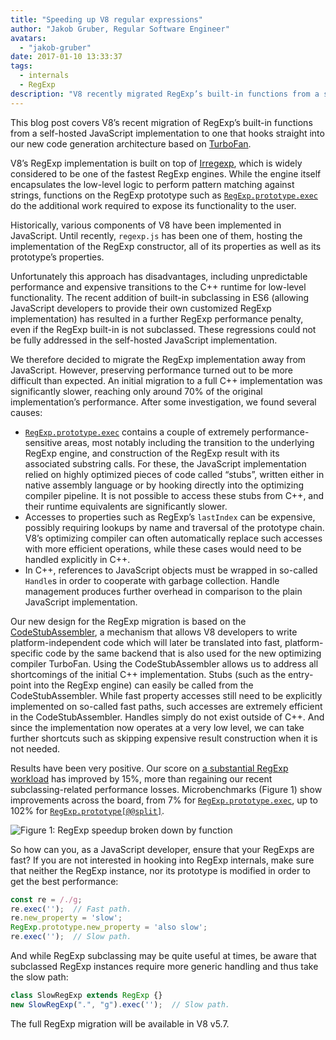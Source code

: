 ```yaml
---
title: "Speeding up V8 regular expressions"
author: "Jakob Gruber, Regular Software Engineer"
avatars:
  - "jakob-gruber"
date: 2017-01-10 13:33:37
tags:
  - internals
  - RegExp
description: "V8 recently migrated RegExp’s built-in functions from a self-hosted JavaScript implementation to one that hooks straight into our new code generation architecture based on TurboFan."
---
```

This blog post covers V8’s recent migration of RegExp’s built-in functions from a self-hosted JavaScript implementation to one that hooks straight into our new code generation architecture based on [TurboFan](/blog/v8-release-56).

<!--truncate-->
V8’s RegExp implementation is built on top of [Irregexp](https://blog.chromium.org/2009/02/irregexp-google-chromes-new-regexp.html), which is widely considered to be one of the fastest RegExp engines. While the engine itself encapsulates the low-level logic to perform pattern matching against strings, functions on the RegExp prototype such as [`RegExp.prototype.exec`](https://developer.mozilla.org/en-US/docs/Web/JavaScript/Reference/Global_Objects/RegExp/exec) do the additional work required to expose its functionality to the user.

Historically, various components of V8 have been implemented in JavaScript. Until recently, `regexp.js` has been one of them, hosting the implementation of the RegExp constructor, all of its properties as well as its prototype’s properties.

Unfortunately this approach has disadvantages, including unpredictable performance and expensive transitions to the C++ runtime for low-level functionality. The recent addition of built-in subclassing in ES6 (allowing JavaScript developers to provide their own customized RegExp implementation) has resulted in a further RegExp performance penalty, even if the RegExp built-in is not subclassed. These regressions could not be fully addressed in the self-hosted JavaScript implementation.

We therefore decided to migrate the RegExp implementation away from JavaScript.  However, preserving performance turned out to be more difficult than expected. An initial migration to a full C++ implementation was significantly slower, reaching only around 70% of the original implementation’s performance.  After some investigation, we found several causes:

- [`RegExp.prototype.exec`](https://developer.mozilla.org/en-US/docs/Web/JavaScript/Reference/Global_Objects/RegExp/exec) contains a couple of extremely performance-sensitive areas, most notably including the transition to the underlying RegExp engine, and construction of the RegExp result with its associated substring calls. For these, the JavaScript implementation relied on highly optimized pieces of code called “stubs”, written either in native assembly language or by hooking directly into the optimizing compiler pipeline. It is not possible to access these stubs from C++, and their runtime equivalents are significantly slower.
- Accesses to properties such as RegExp’s `lastIndex` can be expensive, possibly requiring lookups by name and traversal of the prototype chain. V8’s optimizing compiler can often automatically replace such accesses with more efficient operations, while these cases would need to be handled explicitly in C++.
- In C++, references to JavaScript objects must be wrapped in so-called `Handle`s in order to cooperate with garbage collection. Handle management produces further overhead in comparison to the plain JavaScript implementation.

Our new design for the RegExp migration is based on the [CodeStubAssembler](/blog/csa), a mechanism that allows V8 developers to write platform-independent code which will later be translated into fast, platform-specific code by the same backend that is also used for the new optimizing compiler TurboFan. Using the CodeStubAssembler allows us to address all shortcomings of the initial C++ implementation. Stubs (such as the entry-point into the RegExp engine) can easily be called from the CodeStubAssembler. While fast property accesses still need to be explicitly implemented on so-called fast paths, such accesses are extremely efficient in the CodeStubAssembler. Handles simply do not exist outside of C++. And since the implementation now operates at a very low level, we can take further shortcuts such as skipping expensive result construction when it is not needed.

Results have been very positive. Our score on [a substantial RegExp workload](https://github.com/chromium/octane/blob/master/regexp.js) has improved by 15%, more than regaining our recent subclassing-related performance losses. Microbenchmarks (Figure 1) show improvements across the board, from 7% for [`RegExp.prototype.exec`](https://developer.mozilla.org/en-US/docs/Web/JavaScript/Reference/Global_Objects/RegExp/exec), up to 102% for [`RegExp.prototype[@@split]`](https://developer.mozilla.org/en-US/docs/Web/JavaScript/Reference/Global_Objects/RegExp/@@split).

![Figure 1: RegExp speedup broken down by function](/_img/speeding-up-regular-expressions/perf.png)

So how can you, as a JavaScript developer, ensure that your RegExps are fast? If you are not interested in hooking into RegExp internals, make sure that neither the RegExp instance, nor its prototype is modified in order to get the best performance:

```js
const re = /./g;
re.exec('');  // Fast path.
re.new_property = 'slow';
RegExp.prototype.new_property = 'also slow';
re.exec('');  // Slow path.
```

And while RegExp subclassing may be quite useful at times, be aware that subclassed RegExp instances require more generic handling and thus take the slow path:

```js
class SlowRegExp extends RegExp {}
new SlowRegExp(".", "g").exec('');  // Slow path.
```

The full RegExp migration will be available in V8 v5.7.
